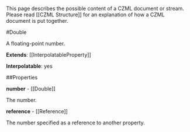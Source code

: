 This page describes the possible content of a CZML document or stream.  Please read [[CZML Structure]] for an explanation of how a CZML document is put together.

#Double

A floating-point number.

**Extends**: [[InterpolatableProperty]]

**Interpolatable**: yes

##Properties

**number** - [[Double]]

The number.


**reference** - [[Reference]]

The number specified as a reference to another property.


